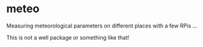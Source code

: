 # meteo
Measuring meteorological parameters on different places with a few RPis ...

This is not a well package or something like that!
